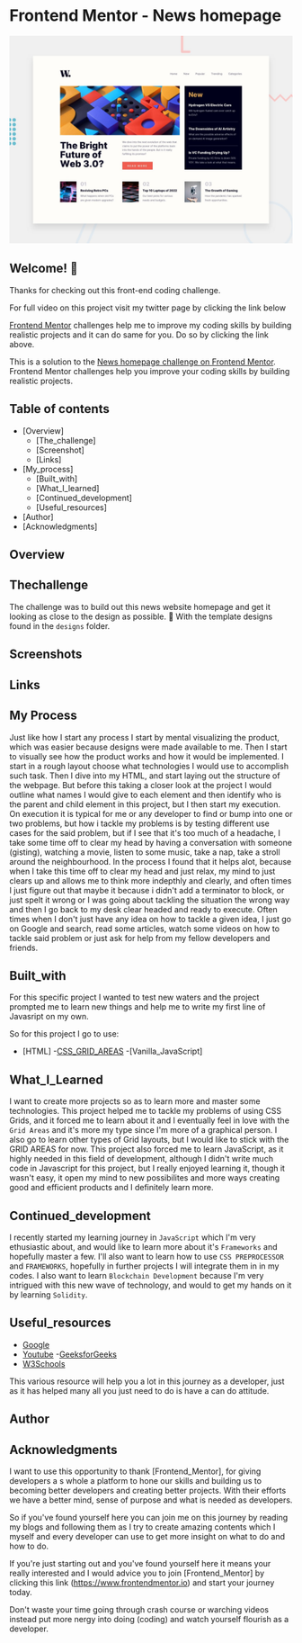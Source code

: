 # Frontend Mentor - News homepage

![Design preview for the News homepage coding challenge](./design/desktop-preview.jpg)

## Welcome! 👋

Thanks for checking out this front-end coding challenge.

For full video on this project visit my twitter page by clicking the link below 

[Frontend Mentor](https://www.frontendmentor.io) challenges help me to improve my coding skills by building realistic projects and it can do same for you. Do so by clicking the link above.

This is a solution to the [News homepage challenge on Frontend Mentor](https://www.frontendmentor.io/challenges/news-homepage-H6SWTa1MFl). Frontend Mentor challenges help you improve your coding skills by building realistic projects.

## Table of contents

- [Overview]
  - [The_challenge]
  - [Screenshot]
  - [Links]
- [My_process]
  - [Built_with]
  - [What_I_learned]
  - [Continued_development]
  - [Useful_resources]
- [Author]
- [Acknowledgments]

## Overview

## Thechallenge

The challenge was to build out this news website homepage and get it looking as close to the design as possible. 🚀
With the template designs found in the `designs` folder.


## Screenshots


## Links


## My Process

Just like how I start any process I start by mental visualizing the product, which was easier because designs were made available to me.
Then I start to visually see how the product works and how it would be implemented. I start in a rough layout choose what technologies I would use to accomplish such task.
Then I dive into my HTML, and start laying out the structure of the webpage. But before this taking a closer look at the project I would outline what names I would give to each element and then identify who is the parent and child element in this project, but I then start my execution.
On execution it is typical for me or any developer to find or bump into one or two problems, but how i tackle my problems is by testing different use cases for the said problem, but if I see that it's too much of a headache, I take some time off to clear my head by having a conversation with someone (gisting), watching a movie, listen to some music, take a nap, take a stroll around the neighbourhood.
In the process I found that it helps alot, because when I take this time off to clear my head and just relax, my mind to just clears up and allows me to think more indepthly and clearly, and often times I just figure out that maybe it because i didn't add a terminator to block, or just spelt it wrong or I was going about tackling the situation the wrong way and then I go back to my desk clear headed and ready to execute.
Often times when I don't just have any idea on how to tackle a given idea, I just go on Google and search, read some articles, watch some videos on how to tackle said problem or just ask for help from my fellow developers and friends. 


## Built_with

For this specific project I wanted to test new waters and the project prompted me to learn new things and help me to write my first line of Javasript on my own.

So for this project I go to use:
- [HTML]
-[CSS_GRID_AREAS](For_the_layout) 
-[Vanilla_JavaScript]


## What_I_Learned

I want to create more projects so as to learn more and master some technologies.
This project helped me to tackle my problems of using CSS Grids, and it forced me to learn about it and I eventually feel in love with the `Grid Areas` and it's more my type since I'm more of a graphical person.
I also go to learn other types of Grid layouts, but I would like to stick with the GRID AREAS for now.
This project also forced me to learn JavaScript, as it highly needed in this field of development, although I didn't write much code in Javascript for this project, but I really enjoyed learning it, though it wasn't easy, it open my mind to new possibilites and more ways creating good and efficient products and I definitely learn more.


## Continued_development

I recently started my learning journey in `JavaScript` which I'm very ethusiastic about, and would like to learn more about it's `Frameworks` and hopefully master a few.
I'll also want to learn how to use `CSS PREPROCESSOR` and `FRAMEWORKS`, hopefully in further projects I will integrate them in in my codes.
I also want to learn `Blockchain Development` because I'm very intrigued with this new wave of technology, and would to get my hands on it by learning `Solidity`.


## Useful_resources

- [Google](https://www.google.com)
- [Youtube](https://www.youtube.com)
-[GeeksforGeeks](https://www.geeksforgeeks.com)
- [W3Schools](https://www.w3schools.com)

This various resource will help you a lot in this journey as a developer, just as it has helped many all you just need to do is have a can do attitude.


## Author

## Acknowledgments

I want to use this opportunity to thank [Frontend_Mentor], for giving developers a s whole a platform to hone our skills and building us to becoming better developers and creating better projects. With their efforts we have a better mind, sense of purpose and what is needed as developers.

So if you've found yourself here you can join me on this journey by reading my blogs and following them as I try to create amazing contents which I myself and every developer can use to get more insight on what to do and how to do.

If you're just starting out and you've found yourself here it means your really interested and I would advice you to join [Frontend_Mentor] by clicking this link (https://www.frontendmentor.io) and start your journey today.

Don't waste your time going through crash course or warching videos instead put more nergy into doing (coding) and watch yourself flourish as a developer.